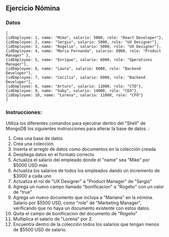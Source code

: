 ## Ejercicio Nómina

### Datos

~~~~
[
{idEmployee: 1, name: "Mike", salario: 5000, role: "React Developer"},
{idEmployee: 2, name: "Sergio", salario: 5000, role: "UX Designer"},
{idEmployee: 3, name: "Rogelio", salario: 5000, role: "UX Designer"},
{idEmployee: 4, name: "Maria Fernanda", salario: 6000, role: "Product Manager" },
{idEmployee: 5, name: "Enrique", salario: 6000, role: "Operations Manager"},
{idEmployee: 6, name: "Laura", salario: 6000, role: "Backend Developer"},
{idEmployee: 7, name: "Cecilia", salario: 6000, role: "Backend Developer"},
{idEmployee: 8, name: "Arturo", salario: 11000, role: "CTO"},
{idEmployee: 9, name: "Gaby", salario: 14000, role: "CEO"},
{idEmployee: 10, name: "Lorena", salario: 11000, role: "CFO"}
]
~~~~

### Instrucciones:
Utiliza los diferentes comandos para ejecutrar dentro del "Shell" de MongoDB los siguientes instrucciones para alterar la base de datos. :

1. Crea una base de datos
2. Crea una colección
3. Inserta el arreglo de datos como documentos en la colección creada
4. Despliega datos en el formato correcto
5. Actualiza el salario del empleado donde el "name" sea "Mike" por $5000 USD más
6. Actualiza los salarios de todos los empleados dando un incremento de $3000 a cada uno
7. Actualiza el rol de "UX Designer" a "Product Manager" de "Sergio"
8. Agrega un nuevo campo llamado "bonificacion" a "Rogelio" con un valor de "true"
9. Agrega un nuevo documento que incluya a "Mariana" en la nómina. Salario por $5500 USD, como "role" de 
"Marketing Manager", verificando que no haya un documento existente con estos datos.
10. Quita el campo de bonificacion del documento de "Rogelio"
11. Multiplica el salario de "Lorena" por 2.
12. Encuentra dentro de la colección todos los salarios que tengan menos de $5500 USD de salario.
